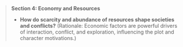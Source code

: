 >**Section 4: Economy and Resources**
>- **How do scarcity and abundance of resources shape societies and conflicts?** (Rationale: Economic factors are powerful drivers of interaction, conflict, and exploration, influencing the plot and character motivations.)